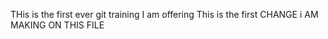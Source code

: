 THis is the first ever git training I am offering
This is the first CHANGE i AM MAKING ON THIS FILE
